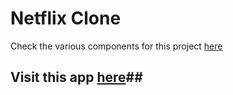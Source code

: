 # Netflix Clone #

Check the various components for this project [here](https://github.com/Japroz-Saini/amazon-clone)

## Visit this app [here](https://netflix-clone10.web.app)##
